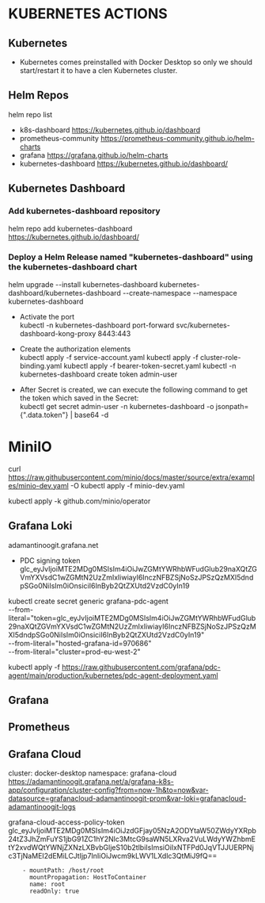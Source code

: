 # KUBERNETES ACTIONS
## Kubernetes
* Kubernetes comes preinstalled with Docker Desktop so only we should start/restart it to have a clen Kubernetes cluster.

## Helm Repos
helm repo list
* k8s-dashboard       	https://kubernetes.github.io/dashboard            
* prometheus-community	https://prometheus-community.github.io/helm-charts
* grafana             	https://grafana.github.io/helm-charts             
* kubernetes-dashboard	https://kubernetes.github.io/dashboard/           


## Kubernetes Dashboard
### Add kubernetes-dashboard repository
helm repo add kubernetes-dashboard https://kubernetes.github.io/dashboard/
### Deploy a Helm Release named "kubernetes-dashboard" using the kubernetes-dashboard chart
helm upgrade --install kubernetes-dashboard kubernetes-dashboard/kubernetes-dashboard --create-namespace --namespace kubernetes-dashboard

* Activate the port<br>
kubectl -n kubernetes-dashboard port-forward svc/kubernetes-dashboard-kong-proxy 8443:443
* Create the authorization elements<br>
kubectl apply -f service-account.yaml
kubectl apply -f cluster-role-binding.yaml 
kubectl apply -f bearer-token-secret.yaml
kubectl -n kubernetes-dashboard create token admin-user

* After Secret is created, we can execute the following command to get the token which saved in the Secret:<br>
kubectl get secret admin-user -n kubernetes-dashboard -o jsonpath={".data.token"} | base64 -d

# MiniIO
curl https://raw.githubusercontent.com/minio/docs/master/source/extra/examples/minio-dev.yaml -O
kubectl apply -f minio-dev.yaml


kubectl apply -k github.com/minio/operator
## Grafana Loki
adamantinoogit.grafana.net

+ PDC signing token<br>
glc_eyJvIjoiMTE2MDg0MSIsIm4iOiJwZGMtYWRhbWFudGlub29naXQtZGVmYXVsdC1wZGMtN2UzZmIxIiwiayI6InczNFBZSjNoSzJPSzQzMXI5dndpSGo0NiIsIm0iOnsiciI6InByb2QtZXUtd2VzdC0yIn19

kubectl create secret generic grafana-pdc-agent \
 --from-literal="token=glc_eyJvIjoiMTE2MDg0MSIsIm4iOiJwZGMtYWRhbWFudGlub29naXQtZGVmYXVsdC1wZGMtN2UzZmIxIiwiayI6InczNFBZSjNoSzJPSzQzMXI5dndpSGo0NiIsIm0iOnsiciI6InByb2QtZXUtd2VzdC0yIn19" \
 --from-literal="hosted-grafana-id=970686" \
 --from-literal="cluster=prod-eu-west-2"

 kubectl apply -f https://raw.githubusercontent.com/grafana/pdc-agent/main/production/kubernetes/pdc-agent-deployment.yaml


## Grafana

## Prometheus

## Grafana Cloud
cluster: docker-desktop
namespace: grafana-cloud
https://adamantinoogit.grafana.net/a/grafana-k8s-app/configuration/cluster-config?from=now-1h&to=now&var-datasource=grafanacloud-adamantinoogit-prom&var-loki=grafanacloud-adamantinoogit-logs

grafana-cloud-access-policy-token
glc_eyJvIjoiMTE2MDg0MSIsIm4iOiJzdGFjay05NzA2ODYtaW50ZWdyYXRpb24tZ3JhZmFuYS1jbG91ZC1hY2Nlc3MtcG9saWN5LXRva2VuLWdyYWZhbmEtY2xvdWQtYWNjZXNzLXBvbGljeS10b2tlbiIsImsiOiIxNTFPd0JqVTJJUERPNjc3TjNaMEI2dEMiLCJtIjp7InIiOiJwcm9kLWV1LXdlc3QtMiJ9fQ==

        - mountPath: /host/root
          mountPropagation: HostToContainer
          name: root
          readOnly: true

